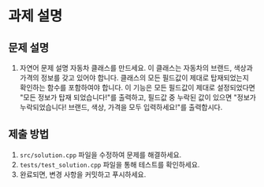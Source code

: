# 과제 설명

## 문제 설명
1. 자연어 문제 설명
자동차 클래스를 만드세요. 이 클래스는 자동차의 브랜드, 색상과 가격의 정보를 갖고 있어야 합니다. 
클래스의 모든 필드값이 제대로 탑재되었는지 확인하는 함수를 포함하여야 합니다. 
이 기능은 모든 필드값이 제대로 설정되었다면 "모든 정보가 탑재 되었습니다!"를 출력하고, 필드값 중 누락된 값이 있으면 "정보가 누락되었습니다! 브랜드, 색상, 가격을 모두 입력하세요!"를 출력합시다.

## 제출 방법
1. `src/solution.cpp` 파일을 수정하여 문제를 해결하세요.
2. `tests/test_solution.cpp` 파일을 통해 테스트를 확인하세요.
3. 완료되면, 변경 사항을 커밋하고 푸시하세요.
